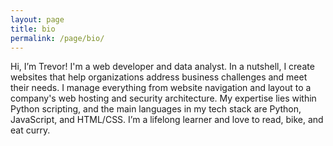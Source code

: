```yaml
---
layout: page
title: bio
permalink: /page/bio/
---
```


Hi, I’m Trevor! I'm a web developer and data analyst. In a nutshell, I create websites that help organizations address business challenges and meet their needs. I manage everything from website navigation and layout to a company's web hosting and security architecture. My expertise lies within Python scripting, and the main languages in my tech stack are Python, JavaScript, and HTML/CSS. I’m a lifelong learner and love to read, bike, and eat curry.
